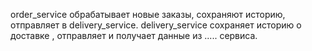 order_service обрабатывает новые заказы, сохраняют историю, отправляет в delivery_service.
delivery_service сохраняет историю о доставке , отправляет и получает данные из ..... сервиса.
